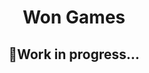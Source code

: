 <h1 style="text-align: center;">Won Games</h1>
<h2 style="text-align: center;">🚀Work in progress...</h1>
